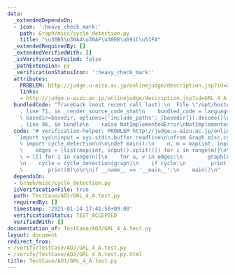 ```yaml
---
data:
  _extendedDependsOn:
  - icon: ':heavy_check_mark:'
    path: Graph/misc/cycle_detection.py
    title: "\u30B5\u30A4\u30AF\u30EB\u691C\u51FA"
  _extendedRequiredBy: []
  _extendedVerifiedWith: []
  _isVerificationFailed: false
  _pathExtension: py
  _verificationStatusIcon: ':heavy_check_mark:'
  attributes:
    PROBLEM: http://judge.u-aizu.ac.jp/onlinejudge/description.jsp?id=GRL_4_A
    links:
    - http://judge.u-aizu.ac.jp/onlinejudge/description.jsp?id=GRL_4_A
  bundledCode: "Traceback (most recent call last):\n  File \"/opt/hostedtoolcache/Python/3.10.1/x64/lib/python3.10/site-packages/onlinejudge_verify/documentation/build.py\"\
    , line 71, in _render_source_code_stat\n    bundled_code = language.bundle(stat.path,\
    \ basedir=basedir, options={'include_paths': [basedir]}).decode()\n  File \"/opt/hostedtoolcache/Python/3.10.1/x64/lib/python3.10/site-packages/onlinejudge_verify/languages/python.py\"\
    , line 96, in bundle\n    raise NotImplementedError\nNotImplementedError\n"
  code: "# verification-helper: PROBLEM http://judge.u-aizu.ac.jp/onlinejudge/description.jsp?id=GRL_4_A\n\
    import sys\ninput = sys.stdin.buffer.readline\n\nfrom Graph.misc.cycle_detection\
    \ import cycle_detection\n\n\ndef main():\n    n, m = map(int, input().split())\n\
    \    edges = [list(map(int, input().split())) for i in range(m)]\n\n    graph\
    \ = [[] for i in range(n)]\n    for u, v in edges:\n        graph[u].append(v)\n\
    \n    cycle = cycle_detection(graph)\n    if cycle:\n        print(1)\n    else:\n\
    \        print(0)\n\n\nif __name__ == '__main__':\n    main()\n"
  dependsOn:
  - Graph/misc/cycle_detection.py
  isVerificationFile: true
  path: TestCase/AOJ/GRL_4_A.test.py
  requiredBy: []
  timestamp: '2021-01-14 17:41:58+09:00'
  verificationStatus: TEST_ACCEPTED
  verifiedWith: []
documentation_of: TestCase/AOJ/GRL_4_A.test.py
layout: document
redirect_from:
- /verify/TestCase/AOJ/GRL_4_A.test.py
- /verify/TestCase/AOJ/GRL_4_A.test.py.html
title: TestCase/AOJ/GRL_4_A.test.py
---
```

